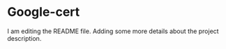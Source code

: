 # Google-cert
I am editing the README file. Adding some more details about the project description.
